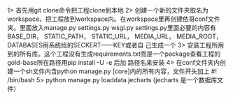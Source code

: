 1> 首先用git clone命令把工程clone到本地
2> 创建一个新的文件夹取名为workspace，把工程放到workspace内。在workspace里再创建依哥conf文件夹。里面放入manage.py settings.py wsgi.py
settings.py里面必要的内容有BASE_DIR， STATIC_PATH， STATIC_URL， MEDIA_URL， MEDIA_ROOT， DATABASES用系统给的SECKERT——KEY或者自
己生成一个
3> 安装工程所用到的所有库。这个工程没有生成requirements.txt而是一个package查看工程的gold-base所在路径用pip install -U -e 后加
路径名来安装
4> 在conf文件夹内创建一个sh文件内含python manage.py   [core]内的所有内容，文件开头加上 #! /bin/bash
5> python manage.py loaddata jecharts (jecharts 是一个数据库文件）
